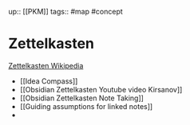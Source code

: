 up:: [[PKM]]
tags:: #map #concept 

# Zettelkasten

[Zettelkasten Wikipedia](https://en.wikipedia.org/wiki/Zettelkasten)

- [[Idea Compass]]
- [[Obsidian Zettelkasten Youtube video Kirsanov]]
- [[Obsidian Zettelkasten Note Taking]]
- [[Guiding assumptions for linked notes]]
- 

